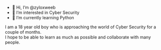- 👋 Hi, I’m @zyloxweeb
- 👀 I’m interested in Cyber Security
- 🌱 I’m currently learning Python


I am a 18 year old boy who is approaching the world of Cyber ​​Security for a couple of months.  
I hope to be able to learn as much as possible and collaborate with many people.
